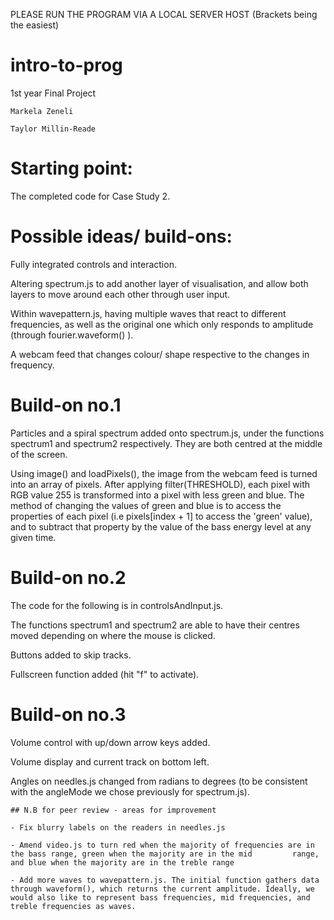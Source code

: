 PLEASE RUN THE PROGRAM VIA A LOCAL SERVER HOST (Brackets being the easiest)


# intro-to-prog
1st year Final Project

    Markela Zeneli
    
    Taylor Millin-Reade


# Starting point:

The completed code for Case Study 2.


# Possible ideas/ build-ons:

Fully integrated controls and interaction.

Altering spectrum.js to add another layer of visualisation, and allow both layers to move around each other through user input.

Within wavepattern.js, having multiple waves that react to different frequencies, as well as the original one which only responds to amplitude (through fourier.waveform() ).

A webcam feed that changes colour/ shape respective to the changes in frequency.


# Build-on no.1

Particles and a spiral spectrum added onto spectrum.js, under the functions spectrum1 and spectrum2 respectively. They are both centred at the middle of the screen.

Using image() and loadPixels(), the image from the webcam feed is turned into an array of pixels. After applying            filter(THRESHOLD), each pixel with RGB value 255 is transformed into a pixel with less green and blue. The method of changing the values of green and blue is to access the properties of each pixel (i.e pixels[index + 1] to access the 'green' value), and to subtract that property by the value of the bass energy level at any given time. 


# Build-on no.2

The code for the following is in controlsAndInput.js.

The functions spectrum1 and spectrum2 are able to have their centres moved depending on where the mouse is clicked.

Buttons added to skip tracks.

Fullscreen function added (hit "f" to activate).


# Build-on no.3

Volume control with up/down arrow keys added.

Volume display and current track on bottom left.

Angles on needles.js changed from radians to degrees (to be consistent with the angleMode we chose previously for spectrum.js).

    
    ## N.B for peer review - areas for improvement
   
    - Fix blurry labels on the readers in needles.js
    
    - Amend video.js to turn red when the majority of frequencies are in the bass range, green when the majority are in the mid         range, and blue when the majority are in the treble range
    
    - Add more waves to wavepattern.js. The initial function gathers data through waveform(), which returns the current amplitude. Ideally, we would also like to represent bass frequencies, mid frequencies, and treble frequencies as waves. 
    





